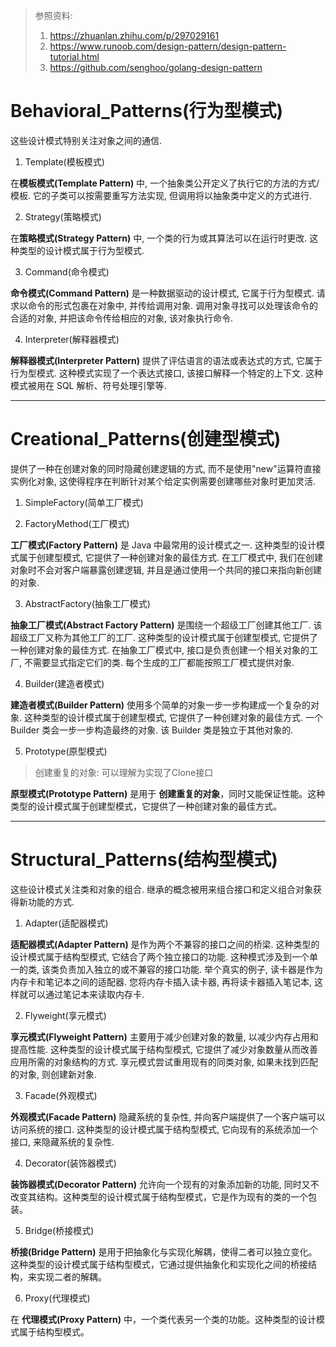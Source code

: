 > 参照资料: 
> 1. https://zhuanlan.zhihu.com/p/297029161
> 2. https://www.runoob.com/design-pattern/design-pattern-tutorial.html
> 3. https://github.com/senghoo/golang-design-pattern

# Behavioral_Patterns(行为型模式)

这些设计模式特别关注对象之间的通信.

1. Template(模板模式)

在**模板模式(Template Pattern)** 中, 一个抽象类公开定义了执行它的方法的方式/模板. 它的子类可以按需要重写方法实现, 但调用将以抽象类中定义的方式进行. 

2. Strategy(策略模式)

在**策略模式(Strategy Pattern)** 中, 一个类的行为或其算法可以在运行时更改. 这种类型的设计模式属于行为型模式. 

3. Command(命令模式)

**命令模式(Command Pattern)** 是一种数据驱动的设计模式, 它属于行为型模式. 请求以命令的形式包裹在对象中, 并传给调用对象. 调用对象寻找可以处理该命令的合适的对象, 并把该命令传给相应的对象, 该对象执行命令.

4. Interpreter(解释器模式)

**解释器模式(Interpreter Pattern)** 提供了评估语言的语法或表达式的方式, 它属于行为型模式. 这种模式实现了一个表达式接口, 该接口解释一个特定的上下文. 这种模式被用在 SQL 解析、符号处理引擎等. 

---

# Creational_Patterns(创建型模式)

提供了一种在创建对象的同时隐藏创建逻辑的方式, 而不是使用"new"运算符直接实例化对象, 这使得程序在判断针对某个给定实例需要创建哪些对象时更加灵活.

1. SimpleFactory(简单工厂模式)

2. FactoryMethod(工厂模式)

**工厂模式(Factory Pattern)** 是 Java 中最常用的设计模式之一. 这种类型的设计模式属于创建型模式, 它提供了一种创建对象的最佳方式.  在工厂模式中, 我们在创建对象时不会对客户端暴露创建逻辑, 并且是通过使用一个共同的接口来指向新创建的对象. 

3. AbstractFactory(抽象工厂模式)

**抽象工厂模式(Abstract Factory Pattern)** 是围绕一个超级工厂创建其他工厂. 该超级工厂又称为其他工厂的工厂. 这种类型的设计模式属于创建型模式, 它提供了一种创建对象的最佳方式.  在抽象工厂模式中, 接口是负责创建一个相关对象的工厂, 不需要显式指定它们的类. 每个生成的工厂都能按照工厂模式提供对象. 

4. Builder(建造者模式)

**建造者模式(Builder Pattern)** 使用多个简单的对象一步一步构建成一个复杂的对象. 这种类型的设计模式属于创建型模式, 它提供了一种创建对象的最佳方式.  一个 Builder 类会一步一步构造最终的对象. 该 Builder 类是独立于其他对象的. 

5. Prototype(原型模式)

> 创建重复的对象: 可以理解为实现了Clone接口

**原型模式(Prototype Pattern)** 是用于 **创建重复的对象**，同时又能保证性能。这种类型的设计模式属于创建型模式，它提供了一种创建对象的最佳方式。

---

# Structural_Patterns(结构型模式)

这些设计模式关注类和对象的组合. 继承的概念被用来组合接口和定义组合对象获得新功能的方式.

1. Adapter(适配器模式)

**适配器模式(Adapter Pattern)** 是作为两个不兼容的接口之间的桥梁. 这种类型的设计模式属于结构型模式, 它结合了两个独立接口的功能.  这种模式涉及到一个单一的类, 该类负责加入独立的或不兼容的接口功能. 举个真实的例子, 读卡器是作为内存卡和笔记本之间的适配器. 您将内存卡插入读卡器, 再将读卡器插入笔记本, 这样就可以通过笔记本来读取内存卡. 

2. Flyweight(享元模式)

**享元模式(Flyweight Pattern)** 主要用于减少创建对象的数量, 以减少内存占用和提高性能. 这种类型的设计模式属于结构型模式, 它提供了减少对象数量从而改善应用所需的对象结构的方式.  享元模式尝试重用现有的同类对象, 如果未找到匹配的对象, 则创建新对象. 

3. Facade(外观模式)

**外观模式(Facade Pattern)** 隐藏系统的复杂性, 并向客户端提供了一个客户端可以访问系统的接口. 这种类型的设计模式属于结构型模式, 它向现有的系统添加一个接口, 来隐藏系统的复杂性.

4. Decorator(装饰器模式)

**装饰器模式(Decorator Pattern)** 允许向一个现有的对象添加新的功能, 同时又不改变其结构。这种类型的设计模式属于结构型模式，它是作为现有的类的一个包装。

5. Bridge(桥接模式)

**桥接(Bridge Pattern)** 是用于把抽象化与实现化解耦，使得二者可以独立变化。这种类型的设计模式属于结构型模式，它通过提供抽象化和实现化之间的桥接结构，来实现二者的解耦。

6. Proxy(代理模式)

在 **代理模式(Proxy Pattern)** 中，一个类代表另一个类的功能。这种类型的设计模式属于结构型模式。